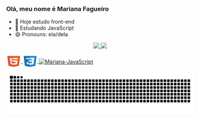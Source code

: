   ### Olá, meu nome é Mariana Fagueiro
  
- 🔭 Hoje estudo front-end 
- 🌱 Estudando JavaScript
- 😄 Pronouns: ela/dela

<div align="center">
  <a href="https://github.com/MarianaFagueiro">
  <img height="170em" src="https://github-readme-stats.vercel.app/api?username=MarianaFagueiro&show_icons=true&theme=white&include_all_commits=true&count_private=true"/>
  <img height="170em" src="https://github-readme-stats.vercel.app/api/top-langs/?username=MarianaFagueiro&layout=compact&langs_count=7&theme=white"/>
</div>

<div style="display: inline_block"><br>
  <img align="center" alt="Mariana-HTML" height="30" width="40" src="https://raw.githubusercontent.com/devicons/devicon/master/icons/html5/html5-original.svg">
  <img align="center" alt="Mariana-CSS" height="30" width="40" src="https://raw.githubusercontent.com/devicons/devicon/master/icons/css3/css3-original.svg">
  <img align="center" alt="Mariana-JavaScript" height="30" width="40" src="https://cdn.jsdelivr.net/gh/devicons/devicon/icons/javascript/javascript-original.svg" />

 ![Snake animation](https://github.com/MarianaFagueiro/MarianaFagueiro/blob/output/github-contribution-grid-snake.svg)

  
</div>
